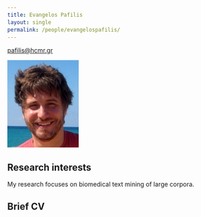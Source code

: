 ```yaml
---
title: Evangelos Pafilis
layout: single
permalink: /people/evangelospafilis/
---
```


<pafilis@hcmr.gr>


![Photo of Evangelos Pafilis](people_evangelospafilis.jpg)

## Research interests

My research focuses on biomedical text mining of large corpora.

## Brief CV
